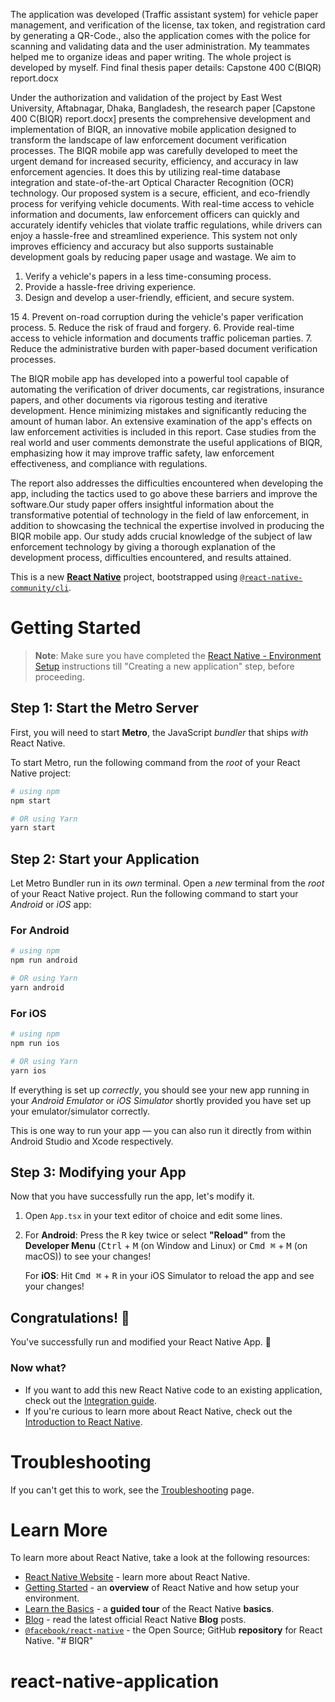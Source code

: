 The application was developed (Traffic assistant system) for vehicle paper management, and verification of the license, tax token, and registration card by generating a QR-Code., also the application comes with the police for scanning and validating data and the user administration. My teammates helped me to organize ideas and paper writing. The whole project is developed by myself. Find final thesis paper details: Capstone 400 C(BIQR) report.docx

Under the authorization and validation of the project by East West University, Aftabnagar, Dhaka, Bangladesh,
the research paper [Capstone 400 C(BIQR) report.docx] presents the comprehensive development and implementation
of BIQR, an innovative mobile application designed to transform the landscape of
law enforcement document verification processes. The BIQR mobile app was
carefully developed to meet the urgent demand for increased security, efficiency,
and accuracy in law enforcement agencies. It does this by utilizing real-time
database integration and state-of-the-art Optical Character Recognition (OCR)
technology.
Our proposed system is a secure, efficient, and eco-friendly process for verifying
vehicle documents. With real-time access to vehicle information and documents, law
enforcement officers can quickly and accurately identify vehicles that violate traffic regulations, while drivers can enjoy a hassle-free and streamlined
experience. This system not only improves efficiency and accuracy but also supports
sustainable development goals by reducing paper usage and wastage. We aim to
1. Verify a vehicle's papers in a less time-consuming process.
2. Provide a hassle-free driving experience.
3. Design and develop a user-friendly, efficient, and secure system.

15
4. Prevent on-road corruption during the vehicle's paper verification process.
5. Reduce the risk of fraud and forgery.
6. Provide real-time access to vehicle information and documents traffic
policeman parties.
7. Reduce the administrative burden with paper-based document verification
processes.

The BIQR mobile app has developed into a powerful tool capable of automating the
verification of driver documents, car registrations, insurance papers, and other
documents via rigorous testing and iterative development. Hence minimizing
mistakes and significantly reducing the amount of human labor. An extensive
examination of the app&#39;s effects on law enforcement activities is included in this
report. Case studies from the real world and user comments demonstrate the useful
applications of BIQR, emphasizing how it may improve traffic safety, law
enforcement effectiveness, and compliance with regulations.

The report also addresses the difficulties encountered when developing the app,
including the tactics used to go above these barriers and improve the software.Our
study paper offers insightful information about the transformative potential of
technology in the field of law enforcement, in addition to showcasing the technical
the expertise involved in producing the BIQR mobile app. Our study adds crucial
knowledge of the subject of law enforcement technology by giving a thorough
explanation of the development process, difficulties encountered, and results
attained.


This is a new [**React Native**](https://reactnative.dev) project, bootstrapped using [`@react-native-community/cli`](https://github.com/react-native-community/cli).

# Getting Started

>**Note**: Make sure you have completed the [React Native - Environment Setup](https://reactnative.dev/docs/environment-setup) instructions till "Creating a new application" step, before proceeding.

## Step 1: Start the Metro Server

First, you will need to start **Metro**, the JavaScript _bundler_ that ships _with_ React Native.

To start Metro, run the following command from the _root_ of your React Native project:

```bash
# using npm
npm start

# OR using Yarn
yarn start
```

## Step 2: Start your Application

Let Metro Bundler run in its _own_ terminal. Open a _new_ terminal from the _root_ of your React Native project. Run the following command to start your _Android_ or _iOS_ app:

### For Android

```bash
# using npm
npm run android

# OR using Yarn
yarn android
```

### For iOS

```bash
# using npm
npm run ios

# OR using Yarn
yarn ios
```

If everything is set up _correctly_, you should see your new app running in your _Android Emulator_ or _iOS Simulator_ shortly provided you have set up your emulator/simulator correctly.

This is one way to run your app — you can also run it directly from within Android Studio and Xcode respectively.

## Step 3: Modifying your App

Now that you have successfully run the app, let's modify it.

1. Open `App.tsx` in your text editor of choice and edit some lines.
2. For **Android**: Press the <kbd>R</kbd> key twice or select **"Reload"** from the **Developer Menu** (<kbd>Ctrl</kbd> + <kbd>M</kbd> (on Window and Linux) or <kbd>Cmd ⌘</kbd> + <kbd>M</kbd> (on macOS)) to see your changes!

   For **iOS**: Hit <kbd>Cmd ⌘</kbd> + <kbd>R</kbd> in your iOS Simulator to reload the app and see your changes!

## Congratulations! :tada:

You've successfully run and modified your React Native App. :partying_face:

### Now what?

- If you want to add this new React Native code to an existing application, check out the [Integration guide](https://reactnative.dev/docs/integration-with-existing-apps).
- If you're curious to learn more about React Native, check out the [Introduction to React Native](https://reactnative.dev/docs/getting-started).

# Troubleshooting

If you can't get this to work, see the [Troubleshooting](https://reactnative.dev/docs/troubleshooting) page.

# Learn More

To learn more about React Native, take a look at the following resources:

- [React Native Website](https://reactnative.dev) - learn more about React Native.
- [Getting Started](https://reactnative.dev/docs/environment-setup) - an **overview** of React Native and how setup your environment.
- [Learn the Basics](https://reactnative.dev/docs/getting-started) - a **guided tour** of the React Native **basics**.
- [Blog](https://reactnative.dev/blog) - read the latest official React Native **Blog** posts.
- [`@facebook/react-native`](https://github.com/facebook/react-native) - the Open Source; GitHub **repository** for React Native.
"# BIQR" 
# react-native-application
